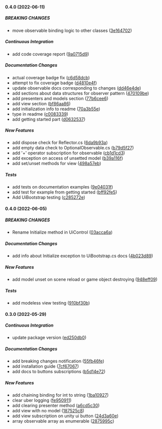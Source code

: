 #### 0.4.0 (2022-06-11)

##### BREAKING CHANGES

*  move observable binding logic to other classes ([3e164702](https://github.com/AngryRectangle/Yaga/commit/3e164702c15358335e0c856872ea0ad6d6234fef))

##### Continuous Integration

*  add code coverage report ([9a0715d9](https://github.com/AngryRectangle/Yaga/commit/9a0715d9100b465d39f42f9676a190ef497b565e))

##### Documentation Changes

*  actual coverage badge fix ([c6d58dcb](https://github.com/AngryRectangle/Yaga/commit/c6d58dcb9c0a6d0626b500c8204c73fc4202c3f7))
*  attempt to fix coverage badge ([d4810e4f](https://github.com/AngryRectangle/Yaga/commit/d4810e4fbccc0624ff8cd4f11357d87f076cd7bc))
*  update observable docs corresponding to changes ([dd46e4de](https://github.com/AngryRectangle/Yaga/commit/dd46e4deee3b80286d03447918e668158d806cdc))
*  add sections about data structures for observer pattern ([470109be](https://github.com/AngryRectangle/Yaga/commit/470109bed6bfb9c69886bec3eb0929f635f6b6b2))
*  add presenters and models section ([77b6cee6](https://github.com/AngryRectangle/Yaga/commit/77b6cee68b10c6fb3681f453a760c2b0c64634f7))
*  add view section ([bf86aa86](https://github.com/AngryRectangle/Yaga/commit/bf86aa86d494361fd16284e63bb82a87f6afbca2))
*  add initialization info to readme ([70a3b55e](https://github.com/AngryRectangle/Yaga/commit/70a3b55e825f69b7b7980dd77546d36cdb36ca45))
*  type in readme ([c0083339](https://github.com/AngryRectangle/Yaga/commit/c0083339dd18c36717a4e081218a7eba0e81bc89))
*  add getting started part ([d0632537](https://github.com/AngryRectangle/Yaga/commit/d06325378f1772e6e2f68b74ee21636e04ef2a63))

##### New Features

*  add dispose check for Reflector.cs ([6da9b93a](https://github.com/AngryRectangle/Yaga/commit/6da9b93a984c75736c302d6e4830a8a8f444c29c))
*  add empty data check to OptionalObservable.cs ([b79d5f27](https://github.com/AngryRectangle/Yaga/commit/b79d5f27eb57e5bbffd652a1b088b923cdd463e3))
*  add '+' operator subscription for observable ([cb1d1cd3](https://github.com/AngryRectangle/Yaga/commit/cb1d1cd3a03f56eff060cb27ba8fcada8d93edf1))
*  add exception on access of unsetted model ([b39a116f](https://github.com/AngryRectangle/Yaga/commit/b39a116f1e9e5f4065f15c2881255e5d6581e703))
*  add set/unset methods for view ([498a57eb](https://github.com/AngryRectangle/Yaga/commit/498a57eba061a2e6b355a46fcc5bb56f0fb319ed))

##### Tests

*  add tests on documentation examples ([9e04031f](https://github.com/AngryRectangle/Yaga/commit/9e04031f8ee27e2bdd18664c0b78ca8f06771720))
*  add test for example from getting started ([bff92fe5](https://github.com/AngryRectangle/Yaga/commit/bff92fe51df9b8f45344d18b3212215f1ef23581))
*  Add UiBootstrap testing ([c285272e](https://github.com/AngryRectangle/Yaga/commit/c285272e08cad53d72d85ccb4066816eef2138c4))

#### 0.4.0 (2022-06-05)

##### BREAKING CHANGES

*  Rename Initialize method in UiControl ([03acca6a](https://github.com/AngryRectangle/Yaga/commit/03acca6a51cad8858d6e9ab40e039620b03a996f))

##### Documentation Changes

*  add info about Initialize exception to UiBootstrap.cs docs ([4b023d89](https://github.com/AngryRectangle/Yaga/commit/4b023d895a9671b5b0a62c1d948807d561c127bd))

##### New Features

*  add model unset on scene reload or game object destroying ([948eff09](https://github.com/AngryRectangle/Yaga/commit/948eff0990c5965b00e9fc52c6dd953ded590dbe))

##### Tests

*  add modeless view testing ([910bf30b](https://github.com/AngryRectangle/Yaga/commit/910bf30bb6d7de8c5bc6d5dec30c3251cb674182))

#### 0.3.0 (2022-05-29)

##### Continuous Integration

*  update package version ([ed250db0](https://github.com/AngryRectangle/Yaga/commit/ed250db0102ae6c6d5cb6e93bdfd8fe94fb03ed8))

##### Documentation Changes

*  add breaking changes notification ([55fb46fe](https://github.com/AngryRectangle/Yaga/commit/55fb46fe4b3c4edde4682d77b2cfe0a6b7994916))
*  add installation guide ([7cf67067](https://github.com/AngryRectangle/Yaga/commit/7cf6706761c009e7a399d556b293f3a92929171a))
*  add docs to buttons subscriptions ([b5d14e72](https://github.com/AngryRectangle/Yaga/commit/b5d14e72a0acfddc9fe1f8286d5d37b7f10a7902))

##### New Features

*  add chaining binding for int to string ([1ba10927](https://github.com/AngryRectangle/Yaga/commit/1ba109274dee6ba0d20a98cada4cdd027a3dd318))
*  clear uber logging ([fe950911](https://github.com/AngryRectangle/Yaga/commit/fe9509111a675d466d04a43c2242f46730f7a065))
*  add clearing presenter method ([a6cd5c30](https://github.com/AngryRectangle/Yaga/commit/a6cd5c30148bc2cf58c2c52cdcd4893696894d00))
*  add view with no model ([187525c8](https://github.com/AngryRectangle/Yaga/commit/187525c85ebb673ac4d49f93b54a73e1888e0c93))
*  add view subscription on unity ui button ([24d3a60e](https://github.com/AngryRectangle/Yaga/commit/24d3a60ec6fc7bba16f2c8b40dff5150e6e055a7))
*  array observable array as enumerable ([2875995c](https://github.com/AngryRectangle/Yaga/commit/2875995c8caba867f23b7d696be9ce0c2049b4b4))

